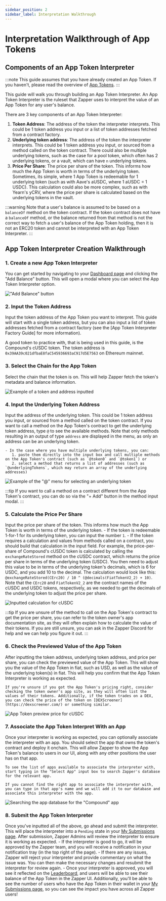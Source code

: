 ```yaml
---
sidebar_position: 2
sidebar_label: Interpretation Walkthrough
---
```

# Interpretation Walkthrough of App Tokens

## Components of an App Token Interpreter

:::note
This guide assumes that you have already created an App Token. If you haven't, please read the overview of [App Tokens](/docs/Interpretation/app-token-interpretation/overview).
:::

This guide will walk you through building an App Token Interpreter. An App Token Interpreter is the ruleset that Zapper uses to interpret the value of an App Token for any user's balance.

There are 3 key components of an App Token Interpreter:

1. **Token Address**: The address of the token the interpreter interprets. This could be 1 token address you input or a list of token addresses fetched from a contract factory.
2. **Underlying token address**: The address of the token the interpreter interprets. This could be 1 token address you input, or sourced from a method called on the token contract. There could also be multiple underlying tokens, such as the case for a pool token, which often has 2 underlying tokens, or a vault, which can have `n` underlying tokens.
3. **Price Per Share**: The price per share of the token. This informs how much the App Token is worth in terms of the underlying token. Sometimes, its simple, where 1 App Token is redeemable for 1 underlying token (such as with Aave's aUSDC, where 1 aUSDC = 1 USDC). This calculation could also be more complex, such as with Yearn's yCRV, where the price per share is calculated based on the underlying tokens in the vault.

:::warning
Note that a user's balance is assumed to be based on a `balanceOf` method on the token contract. If the token contract does not have a `balanceOf` method, or the balance returned from that method is not the correct way to fetch a user's balance of the App Token holding, then it is not an ERC20 token and cannot be interpreted with an App Token Interpreter.
:::

## App Token Interpreter Creation Walkthrough

### 1. Create a new App Token Interpreter

You can get started by navigating to your [Dashboard page](https://www.zapper.xyz/dashboard) and clicking the "Add Balance" button. This will open a modal where you can select the App Token Interpreter option.

!["Add Balance" button](/img/assets/add_balance_button.png)

### 2. Input the Token Address 

Input the token address of the App Token you want to interpret. This guide will start with a single token address, but you can also input a list of token addresses fetched from a contract factory (see the [App Token Interpreter Factory Guide] for more information).

<!-- TODO - add the factory guide link above -->
A good token to practice with, that is being used in this guide, is the Compound's cUSDC token. The token address is `0x39AA39c021dfbaE8faC545936693aC917d5E7563` on Ethereum mainnet.

### 3. Select the Chain for the App Token

Select the chain that the token is on. This will help Zapper fetch the token's metadata and balance information.

![Example of a token and address inputted](/img/assets/token_address_inputted.png)

### 4. Input the Underlying Token Address

Input the address of the underlying token. This could be 1 token address you input, or sourced from a method called on the token contract. If you want to call a method on the App Token's contract to get the underlying token address, type `@` to see the available methods. Note that only methods resulting in an output of type `address` are displayed in the menu, as only an address can be an underlying token.

    - In the case where you have multiple underlying tokens, you can:
       1. paste them directly into the input box and call multiple methods on the App Token's contract (such as `@token0` and `@token1`) or
       2. select a method that returns a list of addresses (such as `@underlyingTokens`, which may return an array of the underlying addresses)

![Example of the "@" menu for selecting an underlying token](/img/assets/at_menu.png)

:::tip
If you want to call a method on a contract different from the App Token's contract, you can do so via the "+ Add" button in the method input modal.
:::

### 5. Calculate the Price Per Share 

Input the price per share of the token. This informs how much the App Token is worth in terms of the underlying token.
    - If the token is redeemable 1-for-1 for its underlying token, you can input the number `1`.
    - If the token requires a calculation and values from methods called on a contract, you should build that calculation in the input field. For example, the price-per-share of Compound's cUSDC token is calculated by calling the `exchangeRateStored` method on the cUSDC contract, which returns the price per share in terms of the underlying token (USDC). You then need to adjust this value to be in terms of the underlying token's decimals, which is 6 for USDC, and you add 10 to the decimal. The calculation would look like this: `@exchangeRateStored(CErc20) / 10 ^ (@decimals(FiatTokenV2_2) + 10)`. Note that the `CErc20` and `FiatTokenV2_2` are the contract names of the cUSDC and USDC tokens, respectively, as we needed to get the decimals of the underlying token to adjust the price per share.

![Inputted calculation for cUSDC](/img/assets/inputted_calculation.png)

:::tip
If you are unsure of the method to call on the App Token's contract to get the price per share, you can refer to the token owner's app documentation site, as they will often explain how to calculate the value of their tokens. If you are still unsure, you can ask in the Zapper Discord for help and we can help you figure it out.
:::

### 6. Check the Previewed Value of the App Token

After inputting the token address, underlying token address, and price per share, you can check the previewed value of the App Token. This will show you the value of the App Token in fiat, such as USD, as well as the value of the underlying token(s) in fiat. This will help you confirm that the App Token Interpreter is working as expected.

    If you're unsure if you got the App Token's pricing right, consider checking the token owner's app site, as they will often list the values of their tokens. Additionally, if the token trades on a DEX, you can check the price of the token on [DEXScreener](https://dexscreener.com/) or something similar.

![App Token preview price for cUSDC](/img/assets/preview_of_price.png)

### 7. Associate the App Token Interpret With an App

Once your interpreter is working as expected, you can optionally associate the interpreter with an app. You should select the app that owns the token's contract and deploy it onchain. This will allow Zapper to show the App Token's balance to users in our UI, along with any other positions the user has on that app.

    To see the list of apps available to associate the interpreter with, start typing in the "Select App" input box to search Zapper's database for the relevant app.

    If you cannot find the right app to associate the interpreter with, you can type in that app's name and we will add it to our database and associate this interpreter with the app.

![Searching the app database for the "Compound" app](/img/assets/app_search_db.png)

### 8. Submit the App Token Interpreter

Once you've inputted all of the above, go ahead and submit the interpreter. This will place the interpreter into a `Pending` state in your [My Submissions page](https://zapper.xyz/my-submissions). After submission, Zapper Admins will review the interpreter to ensure it is working as expected.
    - If the interpreter is good to go, it will be approved by the Zapper team, and you will receive a notification in your notification tray (in the top right of the page).
    - If there are any issues, Zapper will reject your interpreter and provide commentary on what the issue was. You can then make the necessary changes and resubmit the interpreter for review again.
    - Once your interpreter is approved, you will see it reflected on the [Leaderboard](https://zapper.xyz/curate/leaderboard), and users will be able to see their balance of the App Token in the Zapper UI. Additionally, you'll be able to see the number of users who have the App Token in their wallet in your [My Submissions page](ttps://zapper.xyz/my-submissions), so you can see the impact you have across all Zapper users!

<!-- TODO - Add a link to the App Token Interpreter Factory Guide -->
<!-- TODO - Add a screenshot of My Submissions page with ATIs -->
<!-- TODO - Add a screenshot of the Leaderboard with ATIs -->
